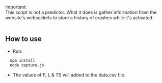 <br /><br />
important:<br />
This script is not a predictor. What it does is gather information from the website's websockets to store a history of crashes while it's activated. <br /><br />


## How to use
- Run:

```bash
  npm install
  node capture.js
```
- The values of F, L & TS will added to the data.csv file.
